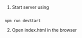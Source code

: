 1. Start server using

<pre><code>
npm run devStart
</code></pre>

2. Open index.html in the browser
